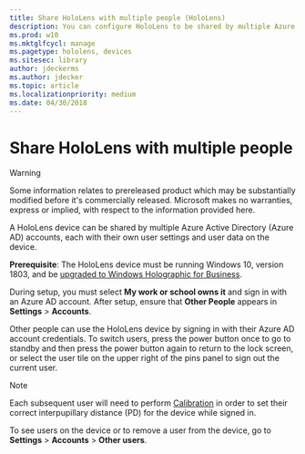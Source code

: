 ```yaml
---
title: Share HoloLens with multiple people (HoloLens)
description: You can configure HoloLens to be shared by multiple Azure Active Directory accounts.
ms.prod: w10
ms.mktglfcycl: manage
ms.pagetype: hololens, devices
ms.sitesec: library
author: jdeckerms
ms.author: jdecker
ms.topic: article
ms.localizationpriority: medium
ms.date: 04/30/2018
---
```


# Share HoloLens with multiple people

>[!WARNING]
>Some information relates to prereleased product which may be substantially modified before it's commercially released. Microsoft makes no warranties, express or implied, with respect to the information provided here.

A HoloLens device can be shared by multiple Azure Active Directory (Azure AD) accounts, each with their own user settings and user data on the device.

**Prerequisite**: The HoloLens device must be running Windows 10, version 1803, and be [upgraded to Windows Holographic for Business](hololens-upgrade-enterprise.md).

During setup, you must select **My work or school owns it** and sign in with an Azure AD account. After setup, ensure that **Other People** appears in **Settings** > **Accounts**.

Other people can use the HoloLens device by signing in with their Azure AD account credentials. To switch users, press the power button once to go to standby and then press the power button again to return to the lock screen, or select the user tile on the upper right of the pins panel to sign out the current user.  

>[!NOTE] 
>Each subsequent user will need to perform [Calibration](https://developer.microsoft.com/windows/mixed-reality/calibration) in order to set their correct interpupillary distance (PD) for the device while signed in.

To see users on the device or to remove a user from the device, go to **Settings** > **Accounts** > **Other users**.
 

 

